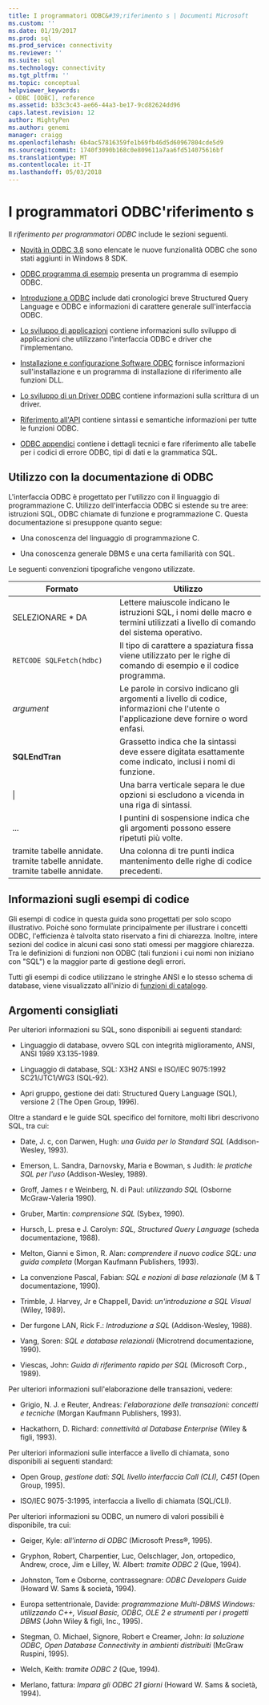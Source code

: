 ```yaml
---
title: I programmatori ODBC&#39;riferimento s | Documenti Microsoft
ms.custom: ''
ms.date: 01/19/2017
ms.prod: sql
ms.prod_service: connectivity
ms.reviewer: ''
ms.suite: sql
ms.technology: connectivity
ms.tgt_pltfrm: ''
ms.topic: conceptual
helpviewer_keywords:
- ODBC [ODBC], reference
ms.assetid: b33c3c43-ae66-44a3-be17-9cd82624dd96
caps.latest.revision: 12
author: MightyPen
ms.author: genemi
manager: craigg
ms.openlocfilehash: 6b4ac57816359fe1b69fb46d5d60967804cde5d9
ms.sourcegitcommit: 1740f3090b168c0e809611a7aa6fd514075616bf
ms.translationtype: MT
ms.contentlocale: it-IT
ms.lasthandoff: 05/03/2018
---
```

# <a name="odbc-programmer39s-reference"></a>I programmatori ODBC&#39;riferimento s
Il *riferimento per programmatori ODBC* include le sezioni seguenti.  
  
-   [Novità in ODBC 3.8](../../odbc/reference/what-s-new-in-odbc-3-8.md) sono elencate le nuove funzionalità ODBC che sono stati aggiunti in Windows 8 SDK.  
  
-   [ODBC programma di esempio](../../odbc/reference/sample-odbc-program.md) presenta un programma di esempio ODBC.  
  
-   [Introduzione a ODBC](../../odbc/reference/introduction-to-odbc.md) include dati cronologici breve Structured Query Language e ODBC e informazioni di carattere generale sull'interfaccia ODBC.  
  
-   [Lo sviluppo di applicazioni](../../odbc/reference/develop-app/developing-applications.md) contiene informazioni sullo sviluppo di applicazioni che utilizzano l'interfaccia ODBC e driver che l'implementano.  
  
-   [Installazione e configurazione Software ODBC](../../odbc/reference/install/installing-and-configuring-the-odbc-software.md) fornisce informazioni sull'installazione e un programma di installazione di riferimento alle funzioni DLL.  
  
-   [Lo sviluppo di un Driver ODBC](../../odbc/reference/develop-driver/developing-an-odbc-driver.md) contiene informazioni sulla scrittura di un driver.  
  
-   [Riferimento all'API](../../odbc/reference/syntax/odbc-reference.md) contiene sintassi e semantiche informazioni per tutte le funzioni ODBC.  
  
-   [ODBC appendici](../../odbc/reference/appendixes/odbc-appendixes.md) contiene i dettagli tecnici e fare riferimento alle tabelle per i codici di errore ODBC, tipi di dati e la grammatica SQL.  
  
## <a name="working-with-the-odbc-documentation"></a>Utilizzo con la documentazione di ODBC  
 L'interfaccia ODBC è progettato per l'utilizzo con il linguaggio di programmazione C. Utilizzo dell'interfaccia ODBC si estende su tre aree: istruzioni SQL, ODBC chiamate di funzione e programmazione C. Questa documentazione si presuppone quanto segue:  
  
-   Una conoscenza del linguaggio di programmazione C.  
  
-   Una conoscenza generale DBMS e una certa familiarità con SQL.  
  
 Le seguenti convenzioni tipografiche vengono utilizzate.  
  
|Formato|Utilizzo|  
|------------|--------------|  
|SELEZIONARE * DA|Lettere maiuscole indicano le istruzioni SQL, i nomi delle macro e termini utilizzati a livello di comando del sistema operativo.|  
|`RETCODE SQLFetch(hdbc)`|Il tipo di carattere a spaziatura fissa viene utilizzato per le righe di comando di esempio e il codice programma.|  
|*argument*|Le parole in corsivo indicano gli argomenti a livello di codice, informazioni che l'utente o l'applicazione deve fornire o word enfasi.|  
|**SQLEndTran**|Grassetto indica che la sintassi deve essere digitata esattamente come indicato, inclusi i nomi di funzione.|  
|&#124;|Una barra verticale separa le due opzioni si escludono a vicenda in una riga di sintassi.|  
|...|I puntini di sospensione indica che gli argomenti possono essere ripetuti più volte.|  
|tramite tabelle annidate. tramite tabelle annidate. tramite tabelle annidate.|Una colonna di tre punti indica mantenimento delle righe di codice precedenti.|  
  
## <a name="about-the-code-examples"></a>Informazioni sugli esempi di codice  
 Gli esempi di codice in questa guida sono progettati per solo scopo illustrativo. Poiché sono formulate principalmente per illustrare i concetti ODBC, l'efficienza è talvolta stato riservato a fini di chiarezza. Inoltre, intere sezioni del codice in alcuni casi sono stati omessi per maggiore chiarezza. Tra le definizioni di funzioni non ODBC (tali funzioni i cui nomi non iniziano con "SQL") e la maggior parte di gestione degli errori.  
  
 Tutti gli esempi di codice utilizzano le stringhe ANSI e lo stesso schema di database, viene visualizzato all'inizio di [funzioni di catalogo](../../odbc/reference/develop-app/catalog-functions.md).  
  
## <a name="recommended-reading"></a>Argomenti consigliati  
 Per ulteriori informazioni su SQL, sono disponibili ai seguenti standard:  
  
-   Linguaggio di database, ovvero SQL con integrità miglioramento, ANSI, ANSI 1989 X3.135-1989.  
  
-   Linguaggio di database, SQL: X3H2 ANSI e ISO/IEC 9075:1992 SC21/JTC1/WG3 (SQL-92).  
  
-   Apri gruppo, gestione dei dati: Structured Query Language (SQL), versione 2 (The Open Group, 1996).  
  
 Oltre a standard e le guide SQL specifico del fornitore, molti libri descrivono SQL, tra cui:  
  
-   Date, J. c, con Darwen, Hugh: *una Guida per lo Standard SQL* (Addison-Wesley, 1993).  
  
-   Emerson, L. Sandra, Darnovsky, Maria e Bowman, s Judith: *le pratiche SQL per l'uso* (Addison-Wesley, 1989).  
  
-   Groff, James r e Weinberg, N. di Paul: *utilizzando SQL* (Osborne McGraw-Valeria 1990).  
  
-   Gruber, Martin: *comprensione SQL* (Sybex, 1990).  
  
-   Hursch, L. presa e J. Carolyn: *SQL, Structured Query Language* (scheda documentazione, 1988).  
  
-   Melton, Gianni e Simon, R. Alan: *comprendere il nuovo codice SQL: una guida completa* (Morgan Kaufmann Publishers, 1993).  
  
-   La convenzione Pascal, Fabian: *SQL e nozioni di base relazionale* (M & T documentazione, 1990).  
  
-   Trimble, J. Harvey, Jr e Chappell, David: *un'introduzione a SQL Visual* (Wiley, 1989).  
  
-   Der furgone LAN, Rick F.: *Introduzione a SQL* (Addison-Wesley, 1988).  
  
-   Vang, Soren: *SQL e database relazionali* (Microtrend documentazione, 1990).  
  
-   Viescas, John: *Guida di riferimento rapido per SQL* (Microsoft Corp., 1989).  
  
 Per ulteriori informazioni sull'elaborazione delle transazioni, vedere:  
  
-   Grigio, N. J. e Reuter, Andreas: *l'elaborazione delle transazioni: concetti e tecniche* (Morgan Kaufmann Publishers, 1993).  
  
-   Hackathorn, D. Richard: *connettività al Database Enterprise* (Wiley & figli, 1993).  
  
 Per ulteriori informazioni sulle interfacce a livello di chiamata, sono disponibili ai seguenti standard:  
  
-   Open Group, *gestione dati: SQL livello interfaccia Call (CLI), C451* (Open Group, 1995).  
  
-   ISO/IEC 9075-3:1995, interfaccia a livello di chiamata (SQL/CLI).  
  
 Per ulteriori informazioni su ODBC, un numero di valori possibili è disponibile, tra cui:  
  
-   Geiger, Kyle: *all'interno di ODBC* (Microsoft Press®, 1995).  
  
-   Gryphon, Robert, Charpentier, Luc, Oelschlager, Jon, ortopedico, Andrew, croce, Jim e Lilley, W. Albert: *tramite ODBC 2* (Que, 1994).  
  
-   Johnston, Tom e Osborne, contrassegnare: *ODBC Developers Guide* (Howard W. Sams & società, 1994).  
  
-   Europa settentrionale, Davide: *programmazione Multi-DBMS Windows: utilizzando C++, Visual Basic, ODBC, OLE 2 e strumenti per i progetti DBMS* (John Wiley & figli, Inc., 1995).  
  
-   Stegman, O. Michael, Signore, Robert e Creamer, John: *la soluzione ODBC, Open Database Connectivity in ambienti distribuiti* (McGraw Ruspini, 1995).  
  
-   Welch, Keith: *tramite ODBC 2* (Que, 1994).  
  
-   Merlano, fattura: *Impara gli ODBC 21 giorni* (Howard W. Sams & società, 1994).
